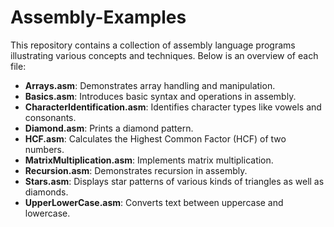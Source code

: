 # Assembly-Examples

This repository contains a collection of assembly language programs illustrating various concepts and techniques. Below is an overview of each file:

- **Arrays.asm**: Demonstrates array handling and manipulation.
- **Basics.asm**: Introduces basic syntax and operations in assembly.
- **CharacterIdentification.asm**: Identifies character types like vowels and consonants.
- **Diamond.asm**: Prints a diamond pattern.
- **HCF.asm**: Calculates the Highest Common Factor (HCF) of two numbers.
- **MatrixMultiplication.asm**: Implements matrix multiplication.
- **Recursion.asm**: Demonstrates recursion in assembly.
- **Stars.asm**: Displays star patterns of various kinds of triangles as well as diamonds.
- **UpperLowerCase.asm**: Converts text between uppercase and lowercase.
